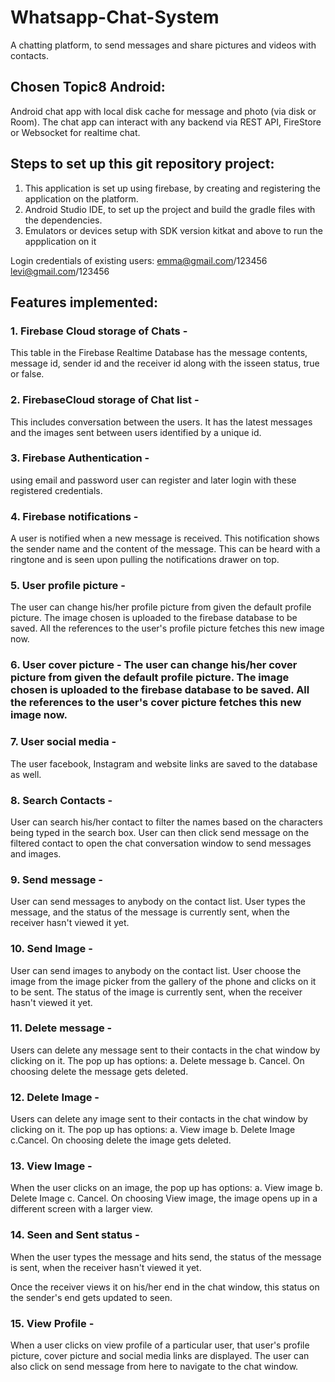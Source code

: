 # Whatsapp-Chat-System
A chatting platform, to send messages and share pictures and videos with contacts.

## Chosen Topic8 Android: 
Android chat app with local disk cache for message and photo (via disk or Room). The chat app can interact with any backend via REST API, FireStore or Websocket for realtime chat.

## Steps to set up this git repository project:
1. This application is set up using firebase, by creating and registering the application on the platform. 
2. Android Studio IDE, to set up the project and build the gradle files with the dependencies.
3. Emulators or devices setup with SDK version kitkat and above to run the appplication on it

Login credentials of existing users:
emma@gmail.com/123456
levi@gmail.com/123456

## Features implemented:
### 1.	Firebase Cloud storage of Chats - 
This table in the Firebase Realtime Database has the message contents, message id, sender id and the receiver id along with the isseen status, true or false.

### 2.	FirebaseCloud storage of Chat list -
This includes conversation between the users. It has the latest messages and the images sent between users identified by a unique id. 

### 3.	Firebase Authentication - 
using email and password user can register and later login with these registered credentials.

### 4.	Firebase notifications -
A user is notified when a new message is received. This notification shows the sender name and the content of the message. This can be heard with a ringtone and is seen upon pulling the notifications drawer on top.

### 5.	User profile picture -  
The user can change his/her profile picture from given the default profile picture. The image chosen is uploaded to the firebase database to be saved. All the references to the user's profile picture fetches this new image now.

### 6.	User cover picture - The user can change his/her cover picture from given the default profile picture. The image chosen is uploaded to the firebase database to be saved. All the references to the user's cover picture fetches this new image now.

### 7.	User social media -  
The user facebook, Instagram and website links are saved to the database as well. 

### 8.	Search Contacts - 
User can search his/her contact to filter the names based on the characters being typed in the search box. User can then click send message on the filtered contact to open the chat conversation window to send messages and images.

### 9.	Send message - 
User can send messages to anybody on the contact list. User types the message, and the status of the message is currently sent, when the receiver hasn't viewed it yet.

### 10.	Send Image - 
User can send images to anybody on the contact list. User choose the image from the image picker from the gallery of the phone and clicks on it to be sent. The status of the image is currently sent, when the receiver hasn't viewed it yet.

### 11.	 Delete message - 
Users can delete any message sent to their contacts in the chat window by clicking on it. The pop up has options: a. Delete message b. Cancel. On choosing delete the message gets deleted.

### 12.	Delete Image - 
Users can delete any image sent to their contacts in the chat window by clicking on it. The pop up has options: a. View image b. Delete Image c.Cancel. On choosing delete the image gets deleted.


### 13.	 View Image - 
When the user clicks on an image, the pop up has options: a. View image b. Delete Image c. Cancel. On choosing View image, the image opens up in a different screen with a larger view. 

### 14.	Seen and Sent status - 
When the user types the message and hits send, the status of the message is sent, when the receiver hasn't viewed it yet.

Once the receiver views it on his/her end in the chat window, this status on the sender's end gets updated to seen.

### 15.	View Profile -  
When a user clicks on view profile of a particular user, that user's profile picture, cover picture and social media links are displayed. The user can also click on send message from here to navigate to the chat window.
   
